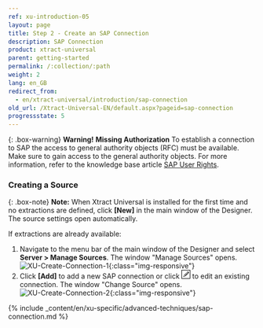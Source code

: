 ```yaml
---
ref: xu-introduction-05
layout: page
title: Step 2 - Create an SAP Connection
description: SAP Connection
product: xtract-universal
parent: getting-started
permalink: /:collection/:path
weight: 2
lang: en_GB
redirect_from:
  - en/xtract-universal/introduction/sap-connection
old_url: /Xtract-Universal-EN/default.aspx?pageid=sap-connection
progressstate: 5
---
```


{: .box-warning}
**Warning!** **Missing Authorization**
To establish a connection to SAP the access to general authority objects (RFC) must be available.
Make sure to gain access to the general authority objects. For more information, refer to the knowledge base article [SAP User Rights](https://kb.theobald-software.com/sap/authority-objects-sap-user-rights).

### Creating a Source

{: .box-note}
**Note:** When Xtract Universal is installed for the first time and no extractions are defined, click **[New]** in the main window of the Designer.
The source settings open automatically.

If extractions are already available:

1. Navigate to the menu bar of the main window of the Designer and select **Server > Manage Sources**. The window "Manage Sources" opens.  
![XU-Create-Connection-1](/img/content/server_manage_sources.png){:class="img-responsive"}
2. Click **[Add]** to add a new SAP connection or click ![pen](/img/content/icons/pen.png) to edit an existing connection. The window "Change Source" opens. <br>
![XU-Create-Connection-2](/img/content/xu_manage_source.png){:class="img-responsive"}


{% include _content/en/xu-specific/advanced-techniques/sap-connection.md %}
